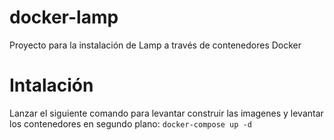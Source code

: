 # docker-lamp
Proyecto para la instalación de Lamp a través de contenedores Docker

# Intalación
Lanzar el siguiente comando para levantar construir las imagenes y levantar los contenedores en segundo plano:
`docker-compose up -d`